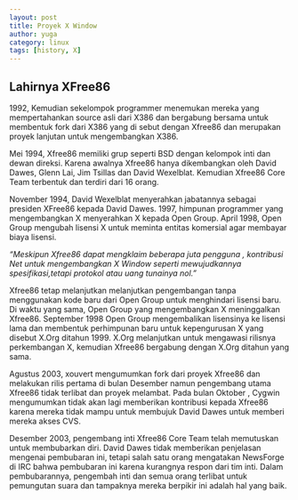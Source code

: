 ```yaml
---
layout: post
title: Proyek X Window
author: yuga
category: linux
tags: [history, X]
---
```


## Lahirnya XFree86

1992, Kemudian sekelompok programmer menemukan mereka yang mempertahankan source asli dari X386 
dan bergabung bersama untuk membentuk fork dari X386 yang di sebut dengan Xfree86 dan merupakan 
proyek lanjutan untuk mengembangkan X386. 


Mei 1994, Xfree86 memiliki grup seperti BSD dengan kelompok inti dan dewan direksi. Karena awalnya 
Xfree86 hanya dikembangkan oleh David Dawes, Glenn Lai, Jim Tsillas dan David Wexelblat. Kemudian 
Xfree86 Core Team terbentuk dan terdiri dari 16 orang. 


November 1994, David Wexelblat menyerahkan jabatannya sebagai presiden XFree86 kepada David Dawes. 
1997, himpunan programmer yang mengembangkan X menyerahkan X kepada Open Group. April 1998, Open Group 
mengubah lisensi X untuk meminta entitas komersial agar membayar biaya lisensi.


*“Meskipun Xfree86 dapat mengklaim beberapa juta pengguna , kontribusi Net untuk mengembangkan X Window 
seperti mewujudkannya spesifikasi,tetapi protokol atau uang tunainya nol.”*


Xfree86 tetap melanjutkan melanjutkan pengembangan tanpa menggunakan kode baru dari Open Group untuk menghindari 
lisensi baru. Di waktu yang sama, Open Group yang mengembangkan X meninggalkan Xfree86. September 1998 Open Group 
mengembalikan lisensinya ke lisensi lama dan membentuk perhimpunan baru untuk kepengurusan X yang disebut X.Org 
ditahun 1999. X.Org melanjutkan untuk mengawasi rilisnya perkembangan X, kemudian Xfree86 bergabung dengan X.Org 
ditahun yang sama.


Agustus 2003, xouvert mengumumkan fork dari proyek Xfree86 dan melakukan rilis pertama di bulan Desember 
namun pengembang utama Xfree86 tidak terlibat dan proyek melambat. Pada bulan Oktober , Cygwin mengumumkan 
tidak akan lagi memberikan kontribusi kepada Xfree86 karena mereka tidak mampu untuk membujuk David Dawes untuk 
memberi mereka akses CVS.


Desember 2003, pengembang inti Xfree86 Core Team telah memutuskan untuk membubarkan diri. David Dawes tidak 
memberikan penjelasan mengenai pembubaran ini, tetapi salah satu orang mengatakan NewsForge di IRC bahwa 
pembubaran ini karena kurangnya respon dari tim inti. Dalam pembubarannya, pengembah inti dan semua orang 
terlibat untuk pemungutan suara dan tampaknya mereka berpikir ini adalah hal yang baik. 
